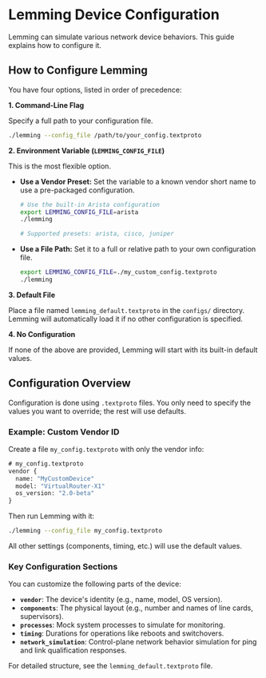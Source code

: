 # Lemming Device Configuration

Lemming can simulate various network device behaviors. This guide explains how to configure it.

## How to Configure Lemming

You have four options, listed in order of precedence:

**1. Command-Line Flag**

Specify a full path to your configuration file.

```bash
./lemming --config_file /path/to/your_config.textproto
```

**2. Environment Variable (`LEMMING_CONFIG_FILE`)**

This is the most flexible option.

* **Use a Vendor Preset:** Set the variable to a known vendor short name to use a pre-packaged configuration.

    ```bash
    # Use the built-in Arista configuration
    export LEMMING_CONFIG_FILE=arista
    ./lemming

    # Supported presets: arista, cisco, juniper
    ```

* **Use a File Path:** Set it to a full or relative path to your own configuration file.

    ```bash
    export LEMMING_CONFIG_FILE=./my_custom_config.textproto
    ./lemming
    ```

**3. Default File**

Place a file named `lemming_default.textproto` in the `configs/` directory. Lemming will automatically load it if no other configuration is specified.

**4. No Configuration**

If none of the above are provided, Lemming will start with its built-in default values.

## Configuration Overview

Configuration is done using `.textproto` files. You only need to specify the values you want to override; the rest will use defaults.

### Example: Custom Vendor ID

Create a file `my_config.textproto` with only the vendor info:

```protobuf
# my_config.textproto
vendor {
  name: "MyCustomDevice"
  model: "VirtualRouter-X1"
  os_version: "2.0-beta"
}
```

Then run Lemming with it:

```bash
./lemming --config_file my_config.textproto
```

All other settings (components, timing, etc.) will use the default values.

### Key Configuration Sections

You can customize the following parts of the device:

* **`vendor`**: The device's identity (e.g., name, model, OS version).
* **`components`**: The physical layout (e.g., number and names of line cards, supervisors).
* **`processes`**: Mock system processes to simulate for monitoring.
* **`timing`**: Durations for operations like reboots and switchovers.
* **`network_simulation`**: Control-plane network behavior simulation for ping and link qualification responses.

For detailed structure, see the `lemming_default.textproto` file.
